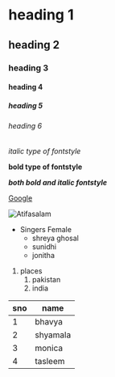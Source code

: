 # heading 1
## heading 2
### heading 3
#### heading 4
##### heading 5
###### heading 6
*italic type of fontstyle*

**bold type of fontstyle**

***both bold and italic fontstyle***

[Google]( http://www.google.com/)

![Atifasalam](https://wikibio.in/wp-content/uploads/2019/04/Atif-Aslam.jpg)

* Singers Female
   * shreya ghosal
   * sunidhi
   * jonitha
1. places
    1.  pakistan
    2.  india
 
sno|name
-----|----
1|bhavya
2|shyamala
3|monica
4|tasleem

